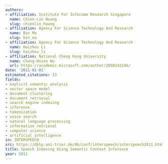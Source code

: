 ```yaml
---
authors:
- affiliation: Institute For Infocomm Research Singapore
  name: Chien-Lin Huang
  slug: chienlin_huang
- affiliation: Agency For Science Technology And Research
  name: Bin Ma
  slug: bin_ma
- affiliation: Agency For Science Technology And Research
  name: Haizhou Li
  slug: haizhou_li
- affiliation: National Cheng Kung University
  name: Chung-Hsien Wu
  url: https://academic.microsoft.com/author/2098142146/
date: '2011-01-01'
estimated_citations: 13
fields:
- explicit semantic analysis
- vector space model
- document clustering
- document retrieval
- search engine indexing
- inference
- tokenization
- voice search
- natural language processing
- information retrieval
- computer science
- artificial intelligence
in: INTERSPEECH
src: https://dblp.uni-trier.de/db/conf/interspeech/interspeech2011.html#HuangMLW11
title: Speech Indexing Using Semantic Context Inference
year: 2011
---
```

